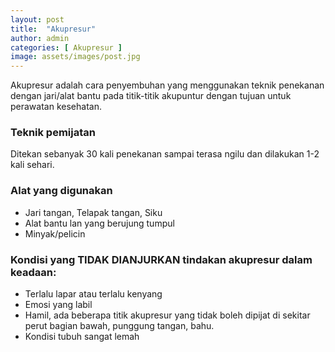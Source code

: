 ```yaml
---
layout: post
title:  "Akupresur"
author: admin
categories: [ Akupresur ]
image: assets/images/post.jpg
---
```


Akupresur adalah cara penyembuhan yang menggunakan teknik penekanan dengan jari/alat bantu pada titik-titik akupuntur dengan tujuan untuk perawatan kesehatan.

### Teknik pemijatan
Ditekan sebanyak 30 kali penekanan sampai terasa ngilu dan dilakukan 1-2 kali sehari.

### Alat yang digunakan
- Jari tangan, Telapak tangan, Siku
- Alat bantu lan yang berujung tumpul
- Minyak/pelicin

### Kondisi yang TIDAK DIANJURKAN tindakan akupresur dalam keadaan:
- Terlalu lapar atau terlalu kenyang
- Emosi yang labil
- Hamil, ada beberapa titik akupresur yang tidak boleh dipijat di sekitar perut bagian bawah, punggung tangan, bahu.
- Kondisi tubuh sangat lemah

